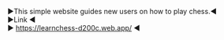►This simple website guides new users on how to play chess.◄
<br>
►Link ◄
<br>
► https://learnchess-d200c.web.app/ ◄
